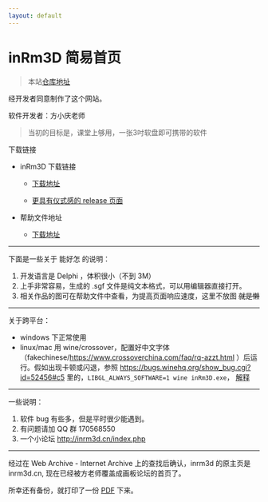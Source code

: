 ```yaml
---
layout: default
---
```


# inRm3D 简易首页

> 本站[仓库地址](https://github.com/inRm3D/inRm3D.github.io/)

经开发者同意制作了这个网站。

软件开发者：方小庆老师

> 当初的目标是，课堂上够用，一张3吋软盘即可携带的软件

下载链接

+ inRm3D 下载链接

  + [下载地址](https://github.com/inRm3D/inRm3D.github.io/tree/master/inRm3D%20%E6%96%87%E4%BB%B6)
  
  + [更具有仪式感的 release 页面](https://github.com/inRm3D/inRm3D.github.io/releases/)


+ 帮助文件地址
  + [下载地址](https://github.com/inRm3D/inRm3D.github.io/tree/master/help%20manuals)

---

下面是一些关于 能好怎 的说明：

1. 开发语言是 Delphi ，体积很小（不到 3M）
2. 上手非常容易，生成的 .sgf 文件是纯文本格式，可以用编辑器直接打开。
3. 相关作品的图可在帮助文件中查看，为提高页面响应速度，这里不放图 <del>就是懒</del>

---

关于跨平台：
- windows 下正常使用
- linux/mac 用 wine/crossover，配置好中文字体（fakechinese/https://www.crossoverchina.com/faq/rq-azzt.html ）后运行。假如出现卡顿或闪退，参照 https://bugs.winehq.org/show_bug.cgi?id=52456#c5 里的，`LIBGL_ALWAYS_SOFTWARE=1 wine inRm3D.exe`， [解释](https://askubuntu.com/questions/720402/how-to-enable-get-opengl-3-1)

---

一些说明：

1. 软件 bug 有些多，但是平时很少能遇到。
2. 有问题请加 QQ 群 170568550
3. 一个小论坛 <http://inrm3d.cn/index.php>

---

经过在 Web Archive - Internet Archive 上的查找后确认，inrm3d 的原主页是 inrm3d.cn, 现在已经被方老师覆盖成画板论坛的首页了。

所幸还有备份，就打印了一份 [PDF](https://github.com/inRm3D/inRm3D.github.io/blob/master/help%20manuals/inRm3D%E3%80%8A%E8%8B%B1%E5%A3%AC%E7%94%BB%E6%9D%BF%E3%80%8B.pdf) 下来。
